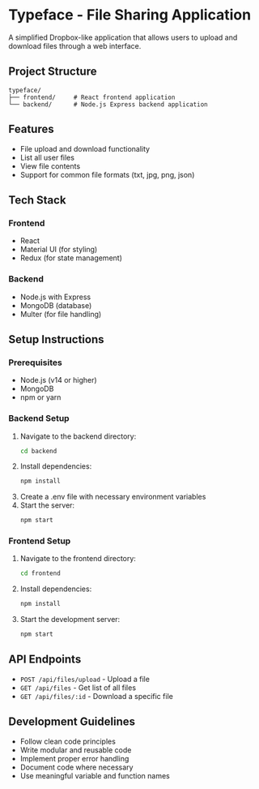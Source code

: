 # Typeface - File Sharing Application

A simplified Dropbox-like application that allows users to upload and download files through a web interface.

## Project Structure

```
typeface/
├── frontend/     # React frontend application
└── backend/      # Node.js Express backend application
```

## Features

- File upload and download functionality
- List all user files
- View file contents
- Support for common file formats (txt, jpg, png, json)

## Tech Stack

### Frontend
- React
- Material UI (for styling)
- Redux (for state management)

### Backend
- Node.js with Express
- MongoDB (database)
- Multer (for file handling)

## Setup Instructions

### Prerequisites
- Node.js (v14 or higher)
- MongoDB
- npm or yarn

### Backend Setup
1. Navigate to the backend directory:
   ```bash
   cd backend
   ```
2. Install dependencies:
   ```bash
   npm install
   ```
3. Create a .env file with necessary environment variables
4. Start the server:
   ```bash
   npm start
   ```

### Frontend Setup
1. Navigate to the frontend directory:
   ```bash
   cd frontend
   ```
2. Install dependencies:
   ```bash
   npm install
   ```
3. Start the development server:
   ```bash
   npm start
   ```

## API Endpoints

- `POST /api/files/upload` - Upload a file
- `GET /api/files` - Get list of all files
- `GET /api/files/:id` - Download a specific file

## Development Guidelines

- Follow clean code principles
- Write modular and reusable code
- Implement proper error handling
- Document code where necessary
- Use meaningful variable and function names 
